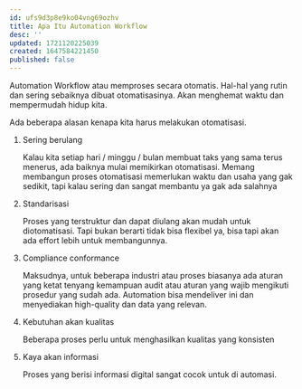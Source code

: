 ```yaml
---
id: ufs9d3p8e9ko04vng69ozhv
title: Apa Itu Automation Workflow
desc: ''
updated: 1721120225039
created: 1647584221450
published: false
---
```


Automation Workflow atau memproses secara otomatis.
Hal-hal yang rutin dan sering sebaiknya dibuat otomatisasinya.
Akan menghemat waktu dan mempermudah hidup kita.

Ada beberapa alasan kenapa kita harus melakukan otomatisasi.

1. Sering berulang

    Kalau kita setiap hari / minggu / bulan membuat taks yang sama terus menerus,
    ada baiknya mulai memikirkan otomatisasi. Memang membangun proses otomatisasi
    memerlukan waktu dan usaha yang gak sedikit, tapi kalau sering dan sangat membantu ya gak ada salahnya

2. Standarisasi

    Proses yang terstruktur dan dapat diulang akan mudah untuk diotomatisasi.
    Tapi bukan berarti tidak bisa flexibel ya, bisa tapi akan ada effort lebih untuk membangunnya.
    
3. Compliance conformance

    Maksudnya, untuk beberapa industri atau proses biasanya ada aturan yang ketat tenyang kemampuan audit
    atau aturan yang wajib mengikuti prosedur yang sudah ada. 
    Automation bisa mendeliver ini dan menyediakan high-quality dan data yang relevan.

4. Kebutuhan akan kualitas

    Beberapa proses perlu untuk menghasilkan kualitas yang konsisten

5. Kaya akan informasi

    Proses yang berisi informasi digital sangat cocok untuk di automasi.


